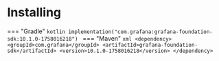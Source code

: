 # Installing

=== "Gradle"
    ```kotlin
    implementation("com.grafana:grafana-foundation-sdk:10.1.0-1758016218")
    ```
=== "Maven"
    ```xml
    <dependency>
        <groupId>com.grafana</groupId>
        <artifactId>grafana-foundation-sdk</artifactId>
        <version>10.1.0-1758016218</version>
    </dependency>
    ```
